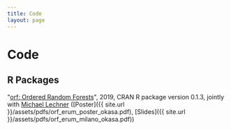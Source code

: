 ```yaml
---
title: Code
layout: page
---
```


# Code

## R Packages

"[orf: Ordered Random Forests](https://CRAN.R-project.org/package=orf)", 2019, CRAN R package version 0.1.3, jointly with [Michael Lechner](https://www.michael-lechner.eu/) ([Poster]({{ site.url }}/assets/pdfs/orf_erum_poster_okasa.pdf), [Slides]({{ site.url }}/assets/pdfs/orf_erum_milano_okasa.pdf))



